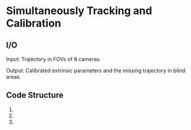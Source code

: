 # Simultaneously Tracking and Calibration

## I/O

Input: Trajectory in FOVs of 8 cameras.

Output: Calibrated extrinsic parameters and the missing trajectory in blind areas.


## Code Structure

1) 

2) 

3) 

